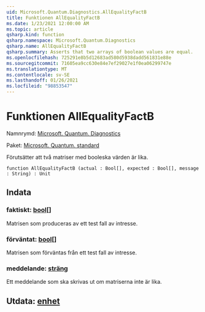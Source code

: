 ```yaml
---
uid: Microsoft.Quantum.Diagnostics.AllEqualityFactB
title: Funktionen AllEqualityFactB
ms.date: 1/23/2021 12:00:00 AM
ms.topic: article
qsharp.kind: function
qsharp.namespace: Microsoft.Quantum.Diagnostics
qsharp.name: AllEqualityFactB
qsharp.summary: Asserts that two arrays of boolean values are equal.
ms.openlocfilehash: 725291e8b5d12683ad580d5938dadd561831e88e
ms.sourcegitcommit: 71605ea9cc630e84e7ef29027e1f0ea06299747e
ms.translationtype: MT
ms.contentlocale: sv-SE
ms.lasthandoff: 01/26/2021
ms.locfileid: "98853547"
---
```

# <a name="allequalityfactb-function"></a>Funktionen AllEqualityFactB

Namnrymd: [Microsoft. Quantum. Diagnostics](xref:Microsoft.Quantum.Diagnostics)

Paket: [Microsoft. Quantum. standard](https://nuget.org/packages/Microsoft.Quantum.Standard)


Förutsätter att två matriser med booleska värden är lika.

```qsharp
function AllEqualityFactB (actual : Bool[], expected : Bool[], message : String) : Unit
```


## <a name="input"></a>Indata

### <a name="actual--bool"></a>faktiskt: [bool](xref:microsoft.quantum.lang-ref.bool)[]

Matrisen som produceras av ett test fall av intresse.


### <a name="expected--bool"></a>förväntat: [bool](xref:microsoft.quantum.lang-ref.bool)[]

Matrisen som förväntas från ett test fall av intresse.


### <a name="message--string"></a>meddelande: [sträng](xref:microsoft.quantum.lang-ref.string)

Ett meddelande som ska skrivas ut om matriserna inte är lika.



## <a name="output--unit"></a>Utdata: [enhet](xref:microsoft.quantum.lang-ref.unit)

